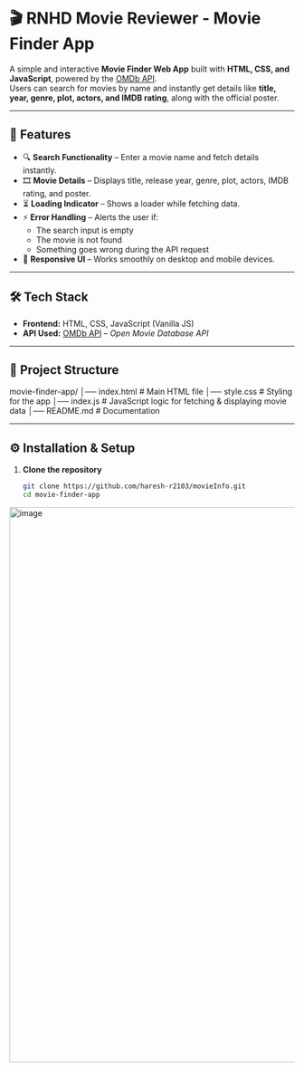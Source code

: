 # 🎬 RNHD Movie Reviewer - Movie Finder App

A simple and interactive **Movie Finder Web App** built with **HTML, CSS, and JavaScript**, powered by the [OMDb API](https://www.omdbapi.com/).  
Users can search for movies by name and instantly get details like **title, year, genre, plot, actors, and IMDB rating**, along with the official poster.

---

## 🚀 Features

- 🔍 **Search Functionality** – Enter a movie name and fetch details instantly.
- 🎞️ **Movie Details** – Displays title, release year, genre, plot, actors, IMDB rating, and poster.
- ⏳ **Loading Indicator** – Shows a loader while fetching data.
- ⚡ **Error Handling** – Alerts the user if:
  - The search input is empty
  - The movie is not found
  - Something goes wrong during the API request
- 📱 **Responsive UI** – Works smoothly on desktop and mobile devices.

---

## 🛠️ Tech Stack

- **Frontend:** HTML, CSS, JavaScript (Vanilla JS)
- **API Used:** [OMDb API](https://www.omdbapi.com/) – *Open Movie Database API*

---

## 📂 Project Structure

movie-finder-app/
│── index.html # Main HTML file
│── style.css # Styling for the app
│── index.js # JavaScript logic for fetching & displaying movie data
│── README.md # Documentation




---

## ⚙️ Installation & Setup

1. **Clone the repository**
   ```bash
   git clone https://github.com/haresh-r2103/movieInfo.git
   cd movie-finder-app


  <img width="1882" height="981" alt="image" src="https://github.com/user-attachments/assets/2cf4fea5-87cb-4b24-b4c0-ce3c39127195" />

